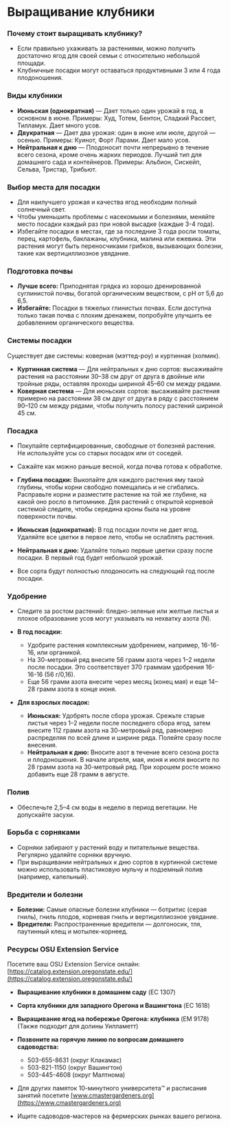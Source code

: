 # Выращивание клубники

### Почему стоит выращивать клубнику?
- Если правильно ухаживать за растениями, можно получить достаточно ягод для своей семьи с относительно небольшой площади.
- Клубничные посадки могут оставаться продуктивными 3 или 4 года плодоношения.

### Виды клубники
- **Июньская (однократная)** — Дает только один урожай в год, в основном в июне. Примеры: Худ, Тотем, Бентон, Сладкий Рассвет, Тилламук. Дает много усов.
- **Двукратная** — Дает два урожая: один в июне или июле, другой — осенью. Примеры: Куинот, Форт Ларами. Дает мало усов.
- **Нейтральная к дню** — Плодоносит почти непрерывно в течение всего сезона, кроме очень жарких периодов. Лучший тип для домашнего сада и контейнеров. Примеры: Альбион, Сискейп, Сельва, Тристар, Трибьют.

### Выбор места для посадки
- Для наилучшего урожая и качества ягод необходим полный солнечный свет.
- Чтобы уменьшить проблемы с насекомыми и болезнями, меняйте место посадки каждый раз при новой высадке (каждые 3-4 года).
- Избегайте посадки в местах, где за последние 3 года росли томаты, перец, картофель, баклажаны, клубника, малина или ежевика. Эти растения могут быть переносчиками грибков, вызывающих болезни, такие как вертициллиозное увядание.

### Подготовка почвы
- **Лучше всего:** Приподнятая грядка из хорошо дренированной суглинистой почвы, богатой органическим веществом, с pH от 5,6 до 6,5.
- **Избегайте:** Посадки в тяжелых глинистых почвах. Если доступна только такая почва с плохим дренажем, попробуйте улучшить ее добавлением органического вещества.

### Системы посадки
Существует две системы: коверная (мэттед-роу) и куртинная (холмик).

- **Куртинная система** — Для нейтральных к дню сортов: высаживайте растения на расстоянии 30–38 см друг от друга в двойные или тройные ряды, оставляя проходы шириной 45–60 см между рядами.
- **Коверная система** — Для июньских сортов: высаживайте растения примерно на расстоянии 38 см друг от друга в ряду с расстоянием 90–120 см между рядами, чтобы получить полосу растений шириной 45 см.

### Посадка
- Покупайте сертифицированные, свободные от болезней растения. Не используйте усы со старых посадок или от соседей.
- Сажайте как можно раньше весной, когда почва готова к обработке.
- **Глубина посадки:** Выкопайте для каждого растения яму такой глубины, чтобы корни свободно помещались и не сгибались. Расправьте корни и разместите растение на той же глубине, на какой оно росло в питомнике. Для растений с открытой корневой системой следите, чтобы середина кроны была на уровне поверхности почвы.

- **Июньская (однократная):** В год посадки почти не дает ягод. Удаляйте все цветки в первое лето, чтобы не ослаблять растения.
- **Нейтральная к дню:** Удаляйте только первые цветки сразу после посадки. В первый год будет небольшой урожай.
- Все сорта будут полностью плодоносить на следующий год после посадки.

### Удобрение
- Следите за ростом растений: бледно-зеленые или желтые листья и плохое образование усов могут указывать на нехватку азота (N).

- **В год посадки:**
  - Удобрите растения комплексным удобрением, например, 16-16-16, или органикой.
  - На 30-метровый ряд внесите 56 грамм азота через 1–2 недели после посадки. Это соответствует 370 граммам удобрения 16-16-16 (56 г/0,16).
  - Еще 56 грамм азота внесите через месяц (конец мая) и еще 14–28 грамм азота в конце июня.

- **Для взрослых посадок:**
  - **Июньская:** Удобрять после сбора урожая. Срежьте старые листья через 1–2 недели после последнего сбора ягод, затем внесите 112 грамм азота на 30-метровый ряд, равномерно распределяя по всей длине и ширине ряда. Полейте сразу после внесения.
  - **Нейтральная к дню:** Вносите азот в течение всего сезона роста и плодоношения. В начале апреля, мая, июня и июля вносите по 28 грамм азота на 30-метровый ряд. При хорошем росте можно добавить еще 28 грамм в августе.

### Полив
- Обеспечьте 2,5–4 см воды в неделю в период вегетации. Не допускайте засухи.

### Борьба с сорняками
- Сорняки забирают у растений воду и питательные вещества. Регулярно удаляйте сорняки вручную.
- При выращивании нейтральных к дню сортов в куртинной системе можно использовать пластиковую мульчу и подземный полив (например, капельный).

### Вредители и болезни
- **Болезни:** Самые опасные болезни клубники — ботритис (серая гниль), гниль плодов, корневая гниль и вертициллиозное увядание.
- **Вредители:** Распространенные вредители — долгоносик, тля, паутинный клещ и мотылек-корнеед.

### Ресурсы OSU Extension Service
Посетите ваш OSU Extension Service онлайн: [https://catalog.extension.oregonstate.edu/](https://catalog.extension.oregonstate.edu/)

- **Выращивание клубники в домашнем саду** (EC 1307)
- **Сорта клубники для западного Орегона и Вашингтона** (EC 1618)
- **Выращивание ягод на побережье Орегона: клубника** (EM 9178) (Также подходит для долины Уилламетт)


- **Позвоните на горячую линию по вопросам домашнего садоводства:**
  - 503-655-8631 (округ Клакамас)
  - 503-821-1150 (округ Вашингтон)
  - 503-445-4608 (округ Малтнома)
- Для других памяток 10-минутного университета™ и расписания занятий посетите [www.cmastergardeners.org](https://www.cmastergardeners.org)
- Ищите садоводов-мастеров на фермерских рынках вашего региона.
